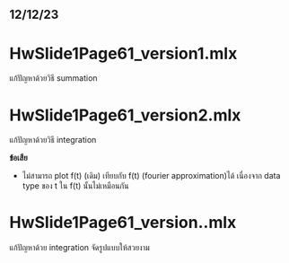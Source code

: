 12/12/23
-------
# HwSlide1Page61_version1.mlx
แก้ปัญหาด้วยวิธี summation

# HwSlide1Page61_version2.mlx
แก้ปัญหาด้วยวิธี integration  


  **ข้อเสีย**
- ไม่สามารถ plot f(t) (เดิม) เทียบกับ f(t) (fourier approximation)ได้
เนื่องจาก data type ของ t ใน f(t) นั้นไม่เหมือนกัน

# HwSlide1Page61_version..mlx
แก้ปัญหาด้วย integration
จัดรูปแบบให้สวยงาม
